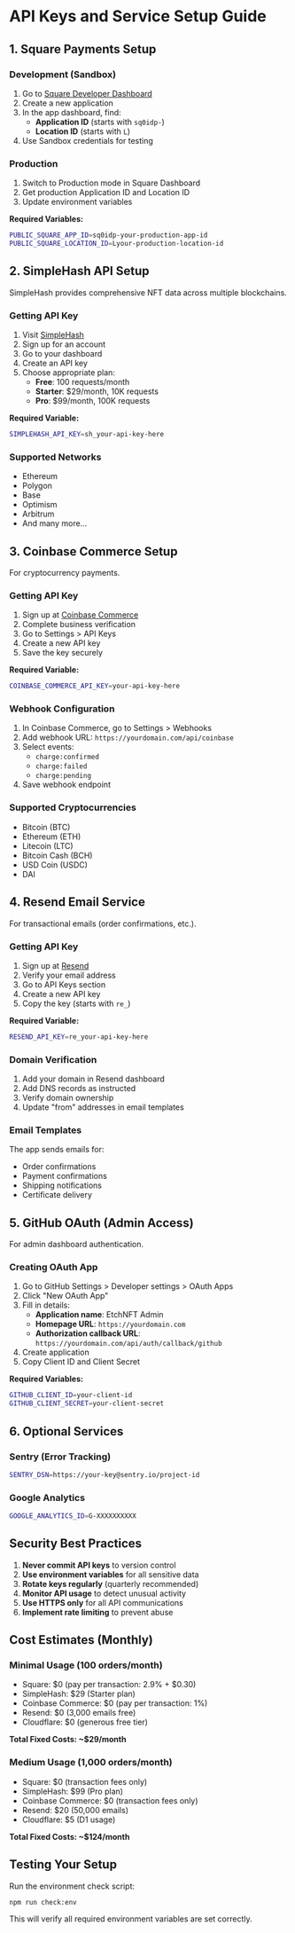# API Keys and Service Setup Guide

## 1. Square Payments Setup

### Development (Sandbox)
1. Go to [Square Developer Dashboard](https://developer.squareup.com/apps)
2. Create a new application
3. In the app dashboard, find:
   - **Application ID** (starts with `sq0idp-`)
   - **Location ID** (starts with `L`)
4. Use Sandbox credentials for testing

### Production
1. Switch to Production mode in Square Dashboard
2. Get production Application ID and Location ID
3. Update environment variables

**Required Variables:**
```bash
PUBLIC_SQUARE_APP_ID=sq0idp-your-production-app-id
PUBLIC_SQUARE_LOCATION_ID=Lyour-production-location-id
```

## 2. SimpleHash API Setup

SimpleHash provides comprehensive NFT data across multiple blockchains.

### Getting API Key
1. Visit [SimpleHash](https://simplehash.com/)
2. Sign up for an account
3. Go to your dashboard
4. Create an API key
5. Choose appropriate plan:
   - **Free**: 100 requests/month
   - **Starter**: $29/month, 10K requests
   - **Pro**: $99/month, 100K requests

**Required Variable:**
```bash
SIMPLEHASH_API_KEY=sh_your-api-key-here
```

### Supported Networks
- Ethereum
- Polygon
- Base
- Optimism
- Arbitrum
- And many more...

## 3. Coinbase Commerce Setup

For cryptocurrency payments.

### Getting API Key
1. Sign up at [Coinbase Commerce](https://commerce.coinbase.com/)
2. Complete business verification
3. Go to Settings > API Keys
4. Create a new API key
5. Save the key securely

**Required Variable:**
```bash
COINBASE_COMMERCE_API_KEY=your-api-key-here
```

### Webhook Configuration
1. In Coinbase Commerce, go to Settings > Webhooks
2. Add webhook URL: `https://yourdomain.com/api/coinbase`
3. Select events:
   - `charge:confirmed`
   - `charge:failed`
   - `charge:pending`
4. Save webhook endpoint

### Supported Cryptocurrencies
- Bitcoin (BTC)
- Ethereum (ETH)
- Litecoin (LTC)
- Bitcoin Cash (BCH)
- USD Coin (USDC)
- DAI

## 4. Resend Email Service

For transactional emails (order confirmations, etc.).

### Getting API Key
1. Sign up at [Resend](https://resend.com/)
2. Verify your email address
3. Go to API Keys section
4. Create a new API key
5. Copy the key (starts with `re_`)

**Required Variable:**
```bash
RESEND_API_KEY=re_your-api-key-here
```

### Domain Verification
1. Add your domain in Resend dashboard
2. Add DNS records as instructed
3. Verify domain ownership
4. Update "from" addresses in email templates

### Email Templates
The app sends emails for:
- Order confirmations
- Payment confirmations
- Shipping notifications
- Certificate delivery

## 5. GitHub OAuth (Admin Access)

For admin dashboard authentication.

### Creating OAuth App
1. Go to GitHub Settings > Developer settings > OAuth Apps
2. Click "New OAuth App"
3. Fill in details:
   - **Application name**: EtchNFT Admin
   - **Homepage URL**: `https://yourdomain.com`
   - **Authorization callback URL**: `https://yourdomain.com/api/auth/callback/github`
4. Create application
5. Copy Client ID and Client Secret

**Required Variables:**
```bash
GITHUB_CLIENT_ID=your-client-id
GITHUB_CLIENT_SECRET=your-client-secret
```

## 6. Optional Services

### Sentry (Error Tracking)
```bash
SENTRY_DSN=https://your-key@sentry.io/project-id
```

### Google Analytics
```bash
GOOGLE_ANALYTICS_ID=G-XXXXXXXXXX
```

## Security Best Practices

1. **Never commit API keys** to version control
2. **Use environment variables** for all sensitive data
3. **Rotate keys regularly** (quarterly recommended)
4. **Monitor API usage** to detect unusual activity
5. **Use HTTPS only** for all API communications
6. **Implement rate limiting** to prevent abuse

## Cost Estimates (Monthly)

### Minimal Usage (100 orders/month)
- Square: $0 (pay per transaction: 2.9% + $0.30)
- SimpleHash: $29 (Starter plan)
- Coinbase Commerce: $0 (pay per transaction: 1%)
- Resend: $0 (3,000 emails free)
- Cloudflare: $0 (generous free tier)

**Total Fixed Costs: ~$29/month**

### Medium Usage (1,000 orders/month)
- Square: $0 (transaction fees only)
- SimpleHash: $99 (Pro plan)
- Coinbase Commerce: $0 (transaction fees only)
- Resend: $20 (50,000 emails)
- Cloudflare: $5 (D1 usage)

**Total Fixed Costs: ~$124/month**

## Testing Your Setup

Run the environment check script:
```bash
npm run check:env
```

This will verify all required environment variables are set correctly.